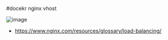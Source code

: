 #docekr nginx vhost


![image](https://github.com/raheego/docker-nginx-vhost/assets/54056684/a362f2bb-e476-48b3-8e64-46f63245d80a)
- https://www.nginx.com/resources/glossary/load-balancing/
